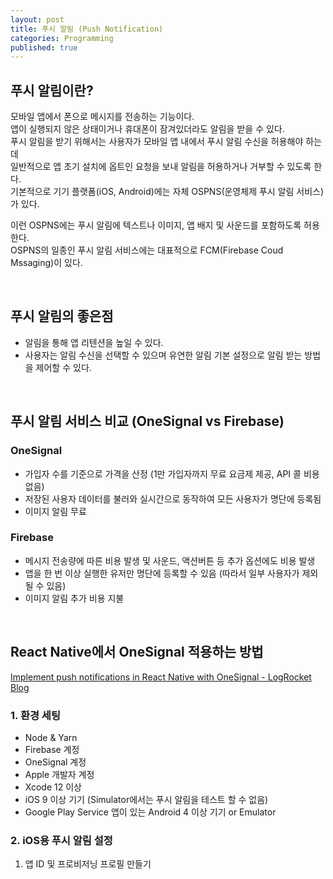 ```yaml
---
layout: post
title: 푸시 알림 (Push Notification)
categories: Programming
published: true
---
```


## 푸시 알림이란?

모바일 앱에서 폰으로 메시지를 전송하는 기능이다. <br>
앱이 실행되지 않은 상태이거나 휴대폰이 잠겨있더라도 알림을 받을 수 있다. <br>
푸시 알림을 받기 위해서는 사용자가 모바일 앱 내에서 푸시 알림 수신을 허용해야 하는데 <br>
일반적으로 앱 초기 설치에 옵트인 요청을 보내 알림을 허용하거나 거부할 수 있도록 한다. <br>
기본적으로 기기 플랫폼(iOS, Android)에는 자체 OSPNS(운영체제 푸시 알림 서비스)가 있다.
<br>

이런 OSPNS에는 푸시 알림에 텍스트나 이미지, 앱 배지 및 사운드를 포함하도록 허용한다. <br>
OSPNS의 일종인 푸시 알림 서비스에는 대표적으로 FCM(Firebase Coud Mssaging)이 있다.

<br>

## 푸시 알림의 좋은점

- 알림을 통해 앱 리텐션을 높일 수 있다.
- 사용자는 알림 수신을 선택할 수 있으며 유연한 알림 기본 설정으로 알림 받는 방법을 제어할 수 있다.

<br>

## 푸시 알림 서비스 비교 (OneSignal vs Firebase)

### OneSignal

- 가입자 수를 기준으로 가격을 산정 (1만 가입자까지 무료 요금제 제공, API 콜 비용 없음)
- 저장된 사용자 데이터를 불러와 실시간으로 동작하여 모든 사용자가 명단에 등록됨
- 이미지 알림 무료

### Firebase

- 메시지 전송량에 따른 비용 발생 및 사운드, 액션버튼 등 추가 옵션에도 비용 발생
- 앱을 한 번 이상 실행한 유저만 명단에 등록할 수 있음 (따라서 일부 사용자가 제외될 수 있음)
- 이미지 알림 추가 비용 지불

<br>

## React Native에서 OneSignal 적용하는 방법

[Implement push notifications in React Native with OneSignal - LogRocket Blog](https://blog.logrocket.com/implement-push-notifications-react-native-onesignal/)

### 1. 환경 세팅

- Node & Yarn
- Firebase 계정
- OneSignal 계정
- Apple 개발자 계정
- Xcode 12 이상
- iOS 9 이상 기기 (Simulator에서는 푸시 알림을 테스트 할 수 없음)
- Google Play Service 앱이 있는 Android 4 이상 기기 or Emulator

### 2. iOS용 푸시 알림 설정

1. 앱 ID 및 프로비저닝 프로필 만들기
